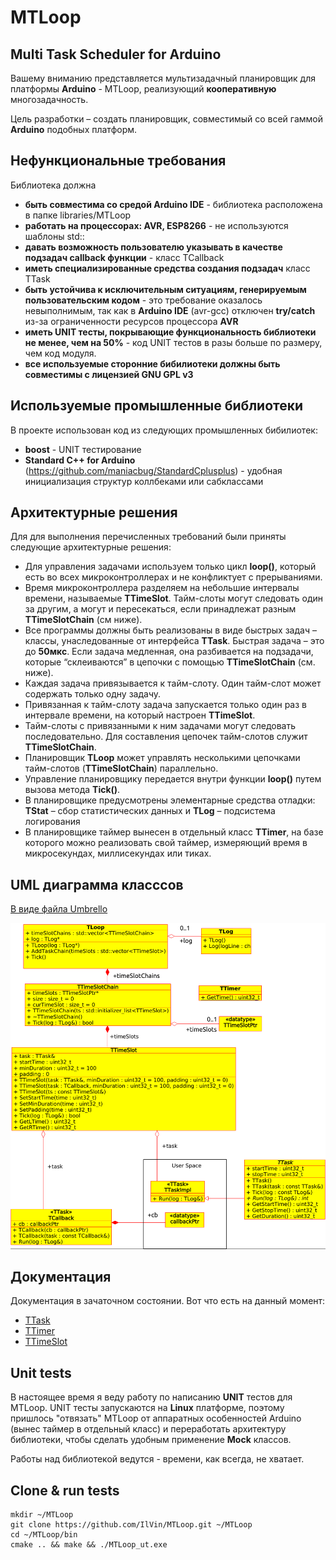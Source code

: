 # MTLoop

## Multi Task Scheduler for Arduino

Вашему вниманию представляется мультизадачный планировщик для платформы **Arduino** - MTLoop, реализующий **кооперативную** многозадачность.

Цель разработки – создать планировщик, совместимый со всей гаммой **Arduino** подобных платформ.

## Нефункциональные требования

Библиотека должна

* **быть совместима со средой Arduino IDE** - библиотека расположена в папке libraries/MTLoop
* **работать на процессорах: AVR, ESP8266** - не используются шаблоны std::
* **давать возможность пользователю указывать в качестве подзадач callback функции** - класс TCallback
* **иметь специализированные средства создания подзадач** класс TTask
* **быть устойчива к исключительным ситуациям, генерируемым пользовательским кодом** - это требование оказалось невыполнимым, так как в **Arduino IDE** (avr-gcc) отключен **try/catch** из-за ограниченности ресурсов процессора **AVR**
* **иметь UNIT тесты, покрывающие функциональность библиотеки не менее, чем на 50%** - код UNIT тестов в разы больше по размеру, чем код модуля.
* **все используемые сторонние бибилиотеки должны быть совместимы с лицензией GNU GPL v3**

## Используемые промышленные библиотеки

В проекте использован код из следующих промышленных бибилиотек:

* **boost** - UNIT тестирование
* **Standard C++ for Arduino** (https://github.com/maniacbug/StandardCplusplus) - удобная инициализация структур коллбеками или сабклассами

## Архитектурные решения

Для для выполнения перечисленных требований были приняты следующие архитектурные решения:

* Для управления задачами используем только цикл **loop()**, который есть во всех микроконтроллерах и не конфликтует с прерываниями.
* Время микроконтроллера разделяем на небольшие интервалы времени, называемые **TTimeSlot**. Тайм-слоты могут следовать один за другим, а могут и пересекаться, если принадлежат разным **TTimeSlotChain** (см ниже).
* Все программы должны быть реализованы в виде быстрых задач – классы, унаследованные от интерфейса **TTask**. Быстрая задача – это до **50мкс**. Если задача медленная, она разбивается на подзадачи, которые “склеиваются” в цепочки с помощью **TTimeSlotChain** (см. ниже).
* Каждая задача привязывается к тайм-слоту. Один тайм-слот может содержать только одну задачу.
* Привязанная к тайм-слоту задача запускается только один раз в интервале времени, на который настроен **TTimeSlot**.
* Тайм-слоты с привязанными к ним задачами могут следовать последовательно. Для составления цепочек тайм-слотов служит **TTimeSlotChain**.
* Планировщик **TLoop** может управлять несколькими цепочками тайм-слотов (**TTimeSlotChain**) параллельно.
* Управление планировщику передается внутри функции **loop()** путем вызова метода **Tick()**.
* В планировщике предусмотрены элементарные средства отладки: **TStat** – сбор статистических данных и **TLog** – подсистема логирования
* В планировщике таймер вынесен в отдельный класс **TTimer**, на базе которого можно реализовать свой таймер, измеряющий время в микросекундах, миллисекундах или тиках.

## UML диаграмма класссов

[В виде файла Umbrello](doc/uml.xmi)

![В виде PNG](UML.png)

## Документация

Документация в зачаточном состоянии. Вот что есть на данный момент:
* [TTask](doc/TTask.md)
* [TTimer](doc/TTimer.md)
* [TTimeSlot](doc/TTimeSlot.md)

## Unit tests

В настоящее время я веду работу по написанию **UNIT** тестов для MTLoop. UNIT тесты запускаются на **Linux** платформе, поэтому пришлось "отвязать" MTLoop от аппаратных особенностей Arduino (вынес таймер в отдельный класс) и переработать архитектуру библиотеки, чтобы сделать удобным применение **Mock** классов.

Работы над библиотекой ведутся - времени, как всегда, не хватает.

## Clone & run tests

    mkdir ~/MTLoop
    git clone https://github.com/IlVin/MTLoop.git ~/MTLoop
    cd ~/MTLoop/bin
    cmake .. && make && ./MTLoop_ut.exe


